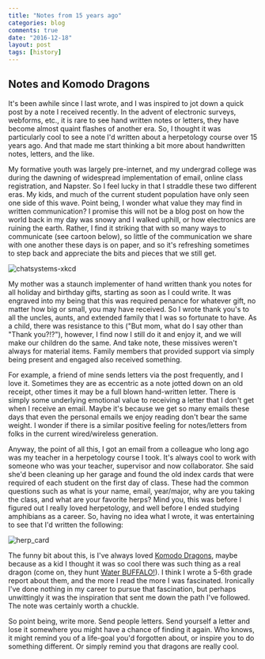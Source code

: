 ```yaml
---
title: "Notes from 15 years ago"
categories: blog
comments: true
date: "2016-12-18"
layout: post
tags: [history]
---
```


## Notes and Komodo Dragons

It's been awhile since I last wrote, and I was inspired to jot down a quick post by a note I received recently. In the advent of electronic surveys, webforms, etc., it is rare to see hand written notes or letters, they have become almost quaint flashes of another era. So, I thought it was particularly cool to see a note I'd written about a herpetology course over 15 years ago. And that made me start thinking a bit more about handwritten notes, letters, and the like.

My formative youth was largely pre-internet, and my undergrad college was during the dawning of widespread implementation of email, online class registration, and Napster. So I feel lucky in that I straddle these two different eras. My kids, and much of the current student population have only seen one side of this wave. Point being, I wonder what value they may find in written communication? I promise this will not be a blog post on how the world back in my day was snowy and I walked uphill, or how electronics are ruining the earth. Rather, I find it striking that with so many ways to communicate (see cartoon below), so little of the communication we share with one another these days is on paper, and so it's refreshing sometimes to step back and appreciate the bits and pieces that we still get.

![chatsystems-xkcd](https://imgs.xkcd.com/comics/preferred_chat_system.png)

My mother was a staunch implementer of hand written thank you notes for all holiday and birthday gifts, starting as soon as I could write. It was engraved into my being that this was required penance for whatever gift, no matter how big or small, you may have received. So I wrote thank you's to all the uncles, aunts, and extended family that I was so fortunate to have. As a child, there was resistance to this ("But mom, what do I say other than "Thank you?!?"), however, I find now I still do it and enjoy it, and we will make our children do the same. And take note, these missives weren't always for material items. Family members that provided support via simply being present and engaged also received something.

For example, a friend of mine sends letters via the post frequently, and I love it. Sometimes they are as eccentric as a note jotted down on an old receipt, other times it may be a full blown hand-written letter. There is simply some underlying emotional value to receiving a letter that I don't get when I receive an email. Maybe it's because we get so many emails these days that even the personal emails we enjoy reading don't bear the same weight. I wonder if there is a similar positive feeling for notes/letters from folks in the current wired/wireless generation.

Anyway, the point of all this, I got an email from a colleague who long ago was my teacher in a herpetology course I took. It's always cool to work with someone who was your teacher, supervisor and now collaborator. She said she'd been cleaning up her garage and found the old index cards that were required of each student on the first day of class. These had the common questions such as what is your name, email, year/major, why are you taking the class, and what are your favorite herps? Mind you, this was before I figured out I really loved herpetology, and well before I ended studying amphibians as a career. So, having no idea what I wrote, it was entertaining to see that I'd written the following:

![herp_card](/img/herp_card_2001.png)

The funny bit about this, is I've always loved [Komodo Dragons](https://en.wikipedia.org/wiki/Komodo_dragon), maybe because as a kid I thought it was so cool there was such thing as a real dragon (come on, they hunt [Water BUFFALO!](https://youtu.be/IDWSmQsvRSE)). I think I wrote a 5-6th grade report about them, and the more I read the more I was fascinated. Ironically I've done nothing in my career to pursue that fascination, but perhaps unwittingly it was the inspiration that sent me down the path I've followed. The note was certainly worth a chuckle.

So point being, write more. Send people letters. Send yourself a letter and lose it somewhere you might have a chance of finding it again. Who knows, it might remind you of a life-goal you'd forgotten about, or inspire you to do something different. Or simply remind you that dragons are really cool.
